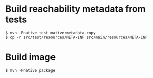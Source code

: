 # Build reachability metadata from tests

```
$ mvn -Pnative test native:metadata-copy
$ cp -r src/test/resources/META-INF src/main/resources/META-INF
```

# Build image

```
$ mvn -Pnative package
```
